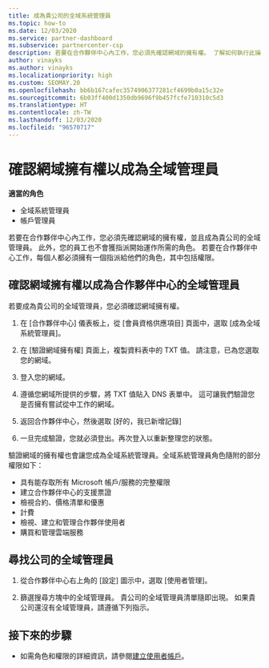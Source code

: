 ```yaml
---
title: 成為貴公司的全域系統管理員
ms.topic: how-to
ms.date: 12/03/2020
ms.service: partner-dashboard
ms.subservice: partnercenter-csp
description: 若要在合作夥伴中心內工作，您必須先確認網域的擁有權。 了解如何執行此操作，以及如何成為可新增使用者的全域管理員。
author: vinayks
ms.author: vinayks
ms.localizationpriority: high
ms.custom: SEOMAY.20
ms.openlocfilehash: bb6b167cafec3574906377281cf4699b0a15c32e
ms.sourcegitcommit: 6b03ff400d1350db9696f9b457fcfe710310c5d3
ms.translationtype: HT
ms.contentlocale: zh-TW
ms.lasthandoff: 12/03/2020
ms.locfileid: "96570717"
---
```

# <a name="verify-your-domain-ownership-to-become-global-admin"></a>確認網域擁有權以成為全域管理員 


**適當的角色**

- 全域系統管理員
- 帳戶管理員

若要在合作夥伴中心內工作，您必須先確認網域的擁有權，並且成為貴公司的全域管理員。 此外，您的員工也不會獲指派開始運作所需的角色。  若要在合作夥伴中心工作，每個人都必須擁有一個指派給他們的角色，其中包括權限。  

## <a name="verify-your-domain-ownership-to-become-a-global-admin-in-partner-center"></a>確認網域擁有權以成為合作夥伴中心的全域管理員

若要成為貴公司的全域管理員，您必須確認網域擁有權。

1. 在 [合作夥伴中心] 儀表板上，從 [會員資格供應項目] 頁面中，選取 [成為全域系統管理員]。 

2. 在 [驗證網域擁有權] 頁面上，複製資料表中的 TXT 值。 請注意，已為您選取您的網域。

3. 登入您的網域。 

4. 遵循您網域所提供的步驟，將 TXT 值貼入 DNS 表單中。  這可讓我們驗證您是否擁有嘗試從中工作的網域。

5. 返回合作夥伴中心，然後選取 [好的，我已新增記錄]

6. 一旦完成驗證，您就必須登出。再次登入以重新整理您的狀態。 

驗證網域的擁有權也會讓您成為全域系統管理員。全域系統管理員角色隨附的部分權限如下：

- 具有能存取所有 Microsoft 帳戶/服務的完整權限 
- 建立合作夥伴中心的支援票證
- 檢視合約、價格清單和優惠
- 計費
- 檢視、建立和管理合作夥伴使用者
- 購買和管理雲端服務

## <a name="find-the-companys-global-admin"></a>尋找公司的全域管理員

1. 從合作夥伴中心右上角的 [設定] 圖示中，選取 [使用者管理]。

1. 篩選搜尋方塊中的全域管理員。 貴公司的全域管理員清單隨即出現。 如果貴公司還沒有全域管理員，請遵循下列指示。

## <a name="next-steps"></a>接下來的步驟

- 如需角色和權限的詳細資訊，請參閱[建立使用者帳戶](create-user-accounts-and-set-permissions.md)。 